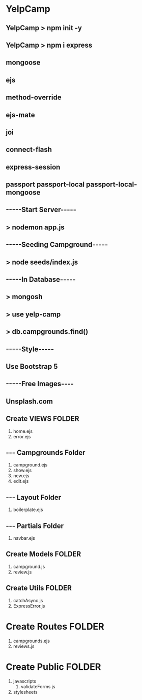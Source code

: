 # YelpCamp

## YelpCamp > npm init -y
## YelpCamp > npm i express 
##                  mongoose 
##                  ejs 
##                  method-override
##                  ejs-mate
##                  joi
##                  connect-flash
##                  express-session
##                  passport passport-local passport-local-mongoose

## -----Start Server-----
## > nodemon app.js
## -----Seeding Campground-----
## > node seeds/index.js
## -----In Database-----
## > mongosh
## > use yelp-camp
## > db.campgrounds.find()
## -----Style-----
## Use Bootstrap 5
## -----Free Images----
## Unsplash.com

## Create VIEWS FOLDER
1. home.ejs
2. error.ejs
## --- Campgrounds Folder
1. campground.ejs
2. show.ejs
3. new.ejs
4. edit.ejs
## --- Layout Folder
1. boilerplate.ejs
## --- Partials Folder
1. navbar.ejs

## Create Models FOLDER
1. campground.js
2. review.js

## Create Utils FOLDER
1. catchAsync.js
2. ExpressError.js

# Create Routes FOLDER
1. campgrounds.ejs
2. reviews.js

# Create Public FOLDER
1. javascripts
    1. validateForms.js
2. stylesheets